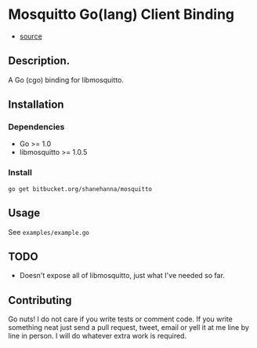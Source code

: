 Mosquitto Go(lang) Client Binding
=================================

* [source](https://bitbucket.org/shanehanna/mosquitto)

## Description.

A Go (cgo) binding for libmosquitto.


## Installation

### Dependencies

* Go >= 1.0
* libmosquitto >= 1.0.5

### Install

```
go get bitbucket.org/shanehanna/mosquitto
```

## Usage

See `examples/example.go`

## TODO

* Doesn't expose all of libmosquitto, just what I've needed so far.

## Contributing

Go nuts! I do not care if you write tests or comment code. If you write
something neat just send a pull request, tweet, email or yell it at me line by
line in person. I will do whatever extra work is required.

